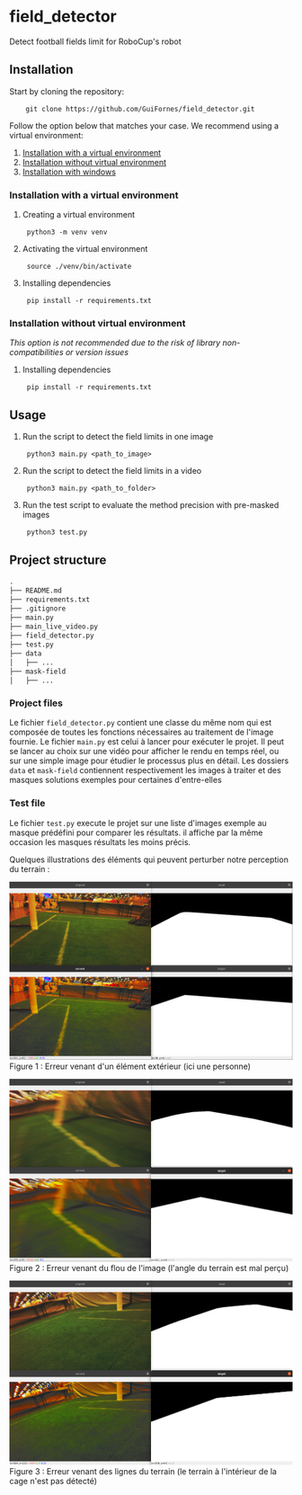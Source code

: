 # field_detector
Detect football fields limit for RoboCup's robot

## Installation

Start by cloning the repository:
    
        git clone https://github.com/GuiFornes/field_detector.git 

Follow the option below that matches your case. We recommend using a virtual environment:

1. [Installation with a virtual environment](#virtual)
2. [Installation without virtual environment](#nonvirtual)
3. [Installation with windows](#windows)


### <a name="virtual"></a> Installation with a virtual environment

1. Creating a virtual environment

        python3 -m venv venv 

2. Activating the virtual environment

        source ./venv/bin/activate

3. Installing dependencies

        pip install -r requirements.txt

### <a name="nonvirtual"></a> Installation without virtual environment 
_This option is not recommended due to the risk of library non-compatibilities or version issues_

1. Installing dependencies

        pip install -r requirements.txt



##  <a name="usage"></a> Usage

1. Run the script to detect the field limits in one image

        python3 main.py <path_to_image>

2. Run the script to detect the field limits in a video

        python3 main.py <path_to_folder>

3. Run the test script to evaluate the method precision with pre-masked images

        python3 test.py 

## Project structure
    .
    ├── README.md
    ├── requirements.txt
    ├── .gitignore
    ├── main.py
    ├── main_live_video.py
    ├── field_detector.py
    ├── test.py
    ├── data
    │   ├── ...
    ├── mask-field
    │   ├── ...

### Project files
Le fichier `field_detector.py` contient une classe du même nom qui est composée de toutes les fonctions nécessaires au traitement de l'image fournie.
Le fichier `main.py` est celui à lancer pour exécuter le projet. Il peut se lancer au choix sur une vidéo pour afficher le rendu en temps réel, ou sur une simple image pour étudier le processus plus en détail.
Les dossiers `data` et `mask-field` contiennent respectivement les images à traiter et des masques solutions exemples pour certaines d'entre-elles

### Test file

Le fichier `test.py` execute le projet sur une liste d'images exemple au masque prédéfini pour comparer les résultats.
il affiche par la même occasion les masques résultats les moins précis.

Quelques illustrations des éléments qui peuvent perturber notre perception du terrain :

![Alt text](./images/erreur1.png?raw=true "Title")
Figure 1 : Erreur venant d'un élément extérieur (ici une personne)

![Alt text](./images/erreur_flou.png?raw=true "Title")
Figure 2 : Erreur venant du flou de l'image (l'angle du terrain est mal perçu)

![Alt text](./images/erreur_ligne.png?raw=true "Title")
Figure 3 : Erreur venant des lignes du terrain (le terrain à l'intérieur de la cage n'est pas détecté)